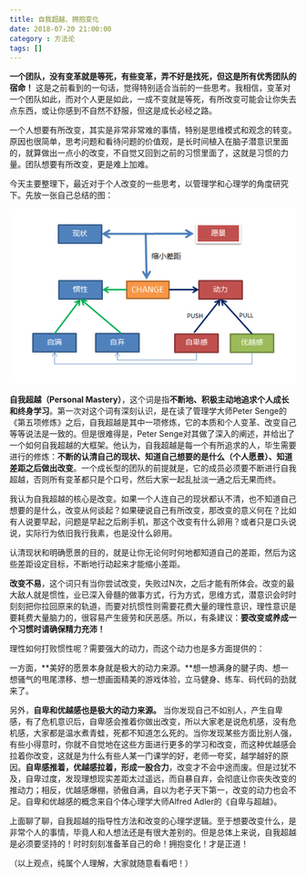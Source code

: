 ```yaml
---
title: 自我超越、拥抱变化
date: 2018-07-20 21:00:00
category : 方法论
tags: []
---
```


**一个团队，没有变革就是等死，有些变革，弄不好是找死，但这是所有优秀团队的宿命！** 这是之前看到的一句话，觉得特别适合当前的一些思考。我相信，变革对一个团队如此，而对个人更是如此，一成不变就是等死，有所改变可能会让你失去点东西，或让你感到不自然不舒服，但这是成长必经之路。

一个人想要有所改变，其实是非常非常难的事情，特别是思维模式和观念的转变。原因也很简单，思考问题和看待问题的价值观，是长时间植入在脑子潜意识里面的，就算做出一点小的改变，不自觉又回到之前的习惯里面了，这就是习惯的力量。团队想要有所改变，更是难上加难。

今天主要整理下，最近对于个人改变的一些思考，以管理学和心理学的角度研究下。先放一张自己总结的图：

![个人变革](../images/change.png)

<!--more-->

**自我超越（Personal Mastery）**，这个词是指**不断地、积极主动地追求个人成长和终身学习**。第一次对这个词有深刻认识，是在读了管理学大师Peter Senge的《第五项修炼》之后，自我超越是其中一项修炼，它的本质和个人变革、改变自己等等说法是一致的。但是很难得是，Peter Senge对其做了深入的阐述，并给出了一个如何自我超越的大框架。他认为，自我超越是每一个有所追求的人，毕生需要进行的修炼：**不断的认清自己的现状、知道自己想要的是什么（个人愿景）、知道差距之后做出改变**。一个成长型的团队的前提就是，它的成员必须要不断进行自我超越，否则所有变革都只是个口号，然后大家一起乱扯淡一通之后无果而终。

我认为自我超越的核心是改变。如果一个人连自己的现状都认不清，也不知道自己想要的是什么，改变从何谈起？如果硬说自己有所改变，那改变的意义何在？比如有人说要早起，问题是早起之后刷手机，那这个改变有什么卵用？或者只是口头说说，实际行为依旧我行我素，也是没什么卵用。

认清现状和明确愿景的目的，就是让你无论何时何地都知道自己的差距，然后为这些差距设定目标，不断地行动起来才能缩小差距。

**改变不易**，这个词只有当你尝试改变，失败过N次，之后才能有所体会。改变的最大敌人就是惯性，业已深入骨髓的做事方式，行为方式，思维方式，潜意识会时时刻刻把你拉回原来的轨道，而要对抗惯性则需要花费大量的理性意识，理性意识是要耗费大量脑力的，很容易产生疲劳和厌恶感。所以，有条建议：**要改变或养成一个习惯时请确保精力充沛！**

理性如何打败惯性呢？需要强大的动力，而这个动力也是多方面提供的：

一方面，**美好的愿景本身就是极大的动力来源。**想一想满身的腱子肉、想一想骚气的甩尾漂移、想一想画面精美的游戏体验，立马健身、练车、码代码的劲就来了。


另外，**自卑和优越感也是极大的动力来源。** 当你发现自己不如别人，产生自卑感，有了危机意识后，自卑感会推着你做出改变，所以大家老是说危机感，没有危机感，大家都是温水煮青蛙，死都不知道怎么死的。当你发现某些方面比别人强，有些小得意时，你就不自觉地在这些方面进行更多的学习和改变，而这种优越感会拉着你改变，这就是为什么有些人某一门课学的好，老师一夸奖，越学越好的原因。**自卑感推着，优越感拉着，形成一股合力**，改变才不会中途而废。但是过犹不及，自卑过度，发现理想现实差距太过遥远，而自暴自弃，会彻底让你丧失改变的推动力；相反，优越感爆棚，骄傲自满，自以为老子天下第一，改变的动力也会不足。自卑和优越感的概念来自个体心理学大师Alfred Adler的《自卑与超越》。

上面聊了聊，自我超越的指导性方法和改变的心理学逻辑。至于想要改变什么，是非常个人的事情，毕竟人和人想法还是有很大差别的。但是总体上来说，自我超越是必须要坚持的！时时刻刻准备革自己的命！拥抱变化！才是正道！

（以上观点，纯属个人理解，大家就随意看看吧！）

